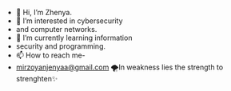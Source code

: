- 👋 Hi, I’m Zhenya.
- 👀 I’m interested in cybersecurity
- and computer networks.
- 🌱 I’m currently learning information
- security and programming.
- 📫 How to reach me-
- mirzoyanjenyaa@gmail.com
  🌪In weakness lies the strength
  to strenghten✨️

<!---
jennnia/jennnia is a ✨ special ✨ repository because its `README.md` (this file) appears on your GitHub profile.
You can click the Preview link to take a look at your changes.
--->
